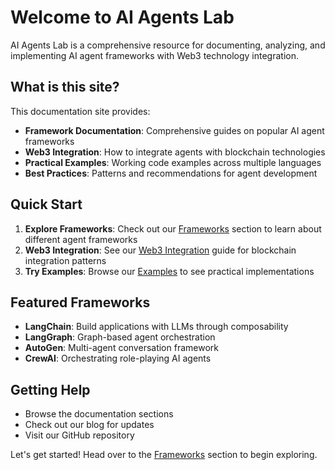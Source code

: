 # Welcome to AI Agents Lab

AI Agents Lab is a comprehensive resource for documenting, analyzing, and implementing AI agent frameworks with Web3 technology integration.

## What is this site?

This documentation site provides:

- **Framework Documentation**: Comprehensive guides on popular AI agent frameworks
- **Web3 Integration**: How to integrate agents with blockchain technologies
- **Practical Examples**: Working code examples across multiple languages
- **Best Practices**: Patterns and recommendations for agent development

## Quick Start

1. **Explore Frameworks**: Check out our [Frameworks](/docs/frameworks/intro) section to learn about different agent frameworks
2. **Web3 Integration**: See our [Web3 Integration](/docs/web3/intro) guide for blockchain integration patterns
3. **Try Examples**: Browse our [Examples](/docs/examples/intro) to see practical implementations

## Featured Frameworks

- **LangChain**: Build applications with LLMs through composability
- **LangGraph**: Graph-based agent orchestration
- **AutoGen**: Multi-agent conversation framework
- **CrewAI**: Orchestrating role-playing AI agents

## Getting Help

- Browse the documentation sections
- Check out our blog for updates
- Visit our GitHub repository

Let's get started! Head over to the [Frameworks](/docs/frameworks/intro) section to begin exploring.


